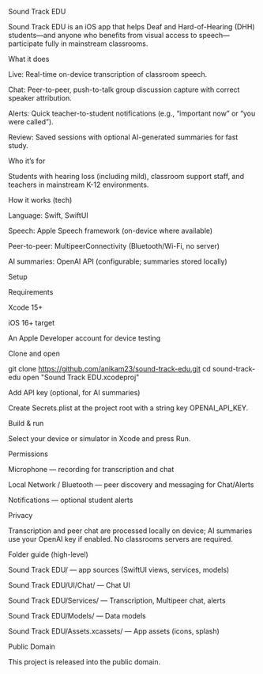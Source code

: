 Sound Track EDU

Sound Track EDU is an iOS app that helps Deaf and Hard-of-Hearing (DHH) students—and anyone who benefits from visual access to speech—participate fully in mainstream classrooms.

What it does

Live: Real-time on-device transcription of classroom speech.

Chat: Peer-to-peer, push-to-talk group discussion capture with correct speaker attribution.

Alerts: Quick teacher-to-student notifications (e.g., “important now” or “you were called”).

Review: Saved sessions with optional AI-generated summaries for fast study.

Who it’s for

Students with hearing loss (including mild), classroom support staff, and teachers in mainstream K-12 environments.

How it works (tech)

Language: Swift, SwiftUI

Speech: Apple Speech framework (on-device where available)

Peer-to-peer: MultipeerConnectivity (Bluetooth/Wi-Fi, no server)

AI summaries: OpenAI API (configurable; summaries stored locally)

Setup

Requirements

Xcode 15+

iOS 16+ target

An Apple Developer account for device testing

Clone and open

git clone https://github.com/anikam23/sound-track-edu.git
cd sound-track-edu
open "Sound Track EDU.xcodeproj"


Add API key (optional, for AI summaries)

Create Secrets.plist at the project root with a string key OPENAI_API_KEY.

Build & run

Select your device or simulator in Xcode and press Run.

Permissions

Microphone — recording for transcription and chat

Local Network / Bluetooth — peer discovery and messaging for Chat/Alerts

Notifications — optional student alerts

Privacy

Transcription and peer chat are processed locally on device; AI summaries use your OpenAI key if enabled. No classrooms servers are required.

Folder guide (high-level)

Sound Track EDU/ — app sources (SwiftUI views, services, models)

Sound Track EDU/UI/Chat/ — Chat UI

Sound Track EDU/Services/ — Transcription, Multipeer chat, alerts

Sound Track EDU/Models/ — Data models

Sound Track EDU/Assets.xcassets/ — App assets (icons, splash)

Public Domain

This project is released into the public domain.